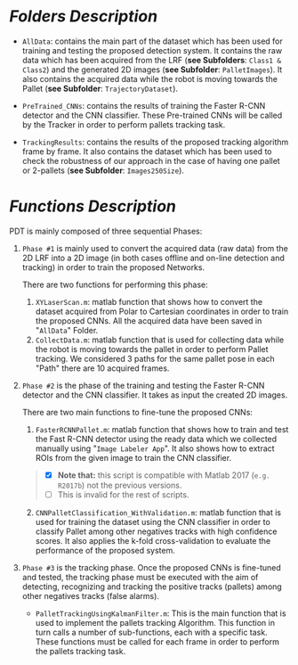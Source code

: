 # *Folders Description*

* `AllData`: contains the main part of the dataset which has been used for training and testing the proposed detection system. It contains the raw data which has been acquired from the LRF (**see Subfolders**: `Class1 & Class2`) and the generated 2D images (**see Subfolder**: `PalletImages`). 	 It also contains the acquired data while the robot is moving towards the Pallet (**see Subfolder**: `TrajectoryDataset`). 

* `PreTrained_CNNs`: contains the results of training the Faster R-CNN detector and the CNN classifier. These Pre-trained CNNs will be called by the Tracker in order to perform pallets tracking task.  

* `TrackingResults`: contains the results of the proposed tracking algorithm frame by frame. It also contains the dataset which has been used to check the robustness of our approach in the case of having one pallet or 2-pallets (**see Subfolder**: `Images250Size`).

# *Functions Description*

PDT is mainly composed of three sequential Phases:

1. `Phase #1` is mainly used to convert the acquired data (raw data) from the 2D LRF into a 2D image (in both cases offline and on-line detection and tracking) in order to train the proposed Networks.

 
	There are two functions for performing this phase:

	1. `XYLaserScan.m`: matlab function that shows how to convert the dataset acquired from Polar to Cartesian coordinates in order to train the proposed CNNs. All the acquired data have been saved in "`AllData`" Folder.
	2. `CollectData.m`: matlab function that is used for collecting data while the robot is moving towards the pallet in order to perform Pallet tracking. We considered 3 paths for the same pallet pose in each "Path" there are 10 acquired frames.

	
2. `Phase #2` is the phase of the training and testing the Faster R-CNN detector and the CNN classifier. It takes as input the created 2D images. 

	There are two main functions to fine-tune the proposed CNNs:
	
	1. `FasterRCNNPallet.m`: matlab function that shows how to train and test the Fast R-CNN detector using the ready data which we collected 		manually using "`Image Labeler App`". It also shows how to extract ROIs from the given image to train the CNN classifier. 
	
	> - [x] **Note that:** this script is compatible with Matlab 2017 (`e.g. R2017b`) not the previous versions.
	> - [ ] This is invalid for the rest of scripts.

	2. `CNNPalletClassification_WithValidation.m`: matlab function that is used for training the dataset using the CNN classifier in order to 			classify Pallet among other negatives tracks with high confidence scores. It also applies the k-fold cross-validation to 				evaluate the performance of the proposed system.


3. `Phase #3` is the tracking phase. Once the proposed CNNs is fine-tuned and tested, the tracking phase must be executed with the aim of
	detecting, recognizing and tracking the positive tracks (pallets) among other negatives tracks (false alarms).

	
	* `PalletTrackingUsingKalmanFilter.m`: This is the main function that is used to implement the pallets tracking Algorithm. This function in 			turn calls a number of sub-functions, each with a specific task. These functions must be called for each frame in order to 			perform the pallets tracking task.



